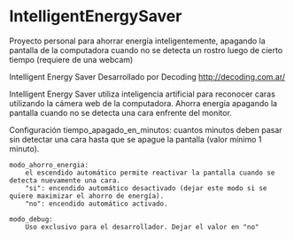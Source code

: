 # IntelligentEnergySaver
Proyecto personal para ahorrar energía inteligentemente, apagando la pantalla de la computadora cuando no se detecta un rostro luego de cierto tiempo (requiere de una webcam)

Intelligent Energy Saver
Desarrollado por Decoding
http://decoding.com.ar/

Intelligent Energy Saver utiliza inteligencia artificial para reconocer caras utilizando
la cámera web de la computadora.
Ahorra energía apagando la pantalla cuando no se detecta una cara enfrente del monitor.

Configuración
    tiempo_apagado_en_minutos:
        cuantos minutos deben pasar sin detectar una cara hasta que se apague la pantalla
        (valor mínimo 1 minuto).

    modo_ahorro_energia:
        el escendido automático permite reactivar la pantalla cuando se detecta nuevamente una cara.
        "si": encendido automático desactivado (dejar este modo si se quiere maximizar el ahorro de energía).
        "no": encendido automático activado.

    modo_debug:
        Uso exclusivo para el desarrollador. Dejar el valor en "no"



